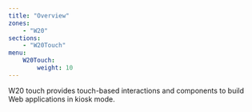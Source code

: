 ```yaml
---
title: "Overview"
zones:
    - "W20"
sections:
    - "W20Touch"
menu:
    W20Touch:
        weight: 10
---
```


W20 touch provides touch-based interactions and components to build Web applications in kiosk mode.
